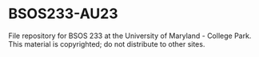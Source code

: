 # BSOS233-AU23
File repository for BSOS 233 at the University of Maryland - College Park. This material is copyrighted; do not distribute to other sites. 
